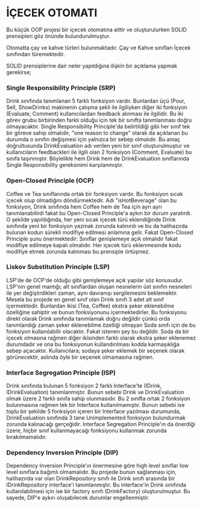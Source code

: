 ﻿# İÇECEK OTOMATI

Bu küçük OOP projesi bir içecek otomatına aittir ve oluşturulurken SOLID prensipleri göz önünde bulundurulmuştur.

Otomatta çay ve kahve türleri bulunmaktadır. 
Çay ve Kahve sınıfları İçecek sınıfından türemektedir.

SOLID prensiplerine dair neler yapıldığına ilişkin bir açıklama yapmak gerekirse;

### **Single Responsibility Principle (SRP)** 
Drink sınıfında tanımlanan 5 farklı fonksiyon vardır. Bunlardan üçü (Pour, Sell, ShowDrinks) makinenin çalışma şekli ile ilgiliyken diğer iki fonksiyon (Evaluate, Comment) kullanıcılardan feedback alınması ile ilgilidir. Bu iki görev grubu birbirinden farklı olduğu için tek bir sınıfta tanımlanması doğru olmayacaktır. Single Responsibility Principle'da belirtildiği gibi her sınıf tek bir göreve sahip olmalıdır, "one reason to change" olarak da açıklanan bu durumda o sınıfın değişmesi için yalnızca bir sebep olmalıdır. Bu amaç doğrultusunda DrinkEvaluation adı verilen yeni bir sınıf oluşturulmuştur ve kullanıcıların feedbackleri ile ilgili olan 2 fonksiyon (Comment, Evaluate) bu sınıfa taşınmıştır. Böylelikle hem Drink hem de DrinkEvaluation sınıflarında Single Responsibility gereksinimi karşılanmıştır.

### **Open-Closed Principle (OCP)** 
Coffee ve Tea sınıflarında ortak bir fonksiyon vardır. Bu fonksiyon sıcak içecek olup olmadığını döndürmektedir. Adı "isHotBeverage" olan bu fonksiyon, Drink sınıfında hem Coffee hem de Tea için ayrı ayrı tanımlanabilirdi fakat bu Open-Closed Principle'a aykırı bir durum yaratırdı. O şekilde yapıldığında, her yeni sıcak içecek türü eklendiğinde Drink sınıfında yeni bir fonksiyon yazmak zorunda kalınırdı ve bu da halihazırda bulunan kodun sürekli modifiye edilmesi anlamına gelir. Fakat Open-Closed Principle şunu önermektedir: Sınıflar genişlemeye açık olmalıdır fakat modifiye edilmeye kapalı olmalıdır. Her içecek türü eklenmesinde kodu modifiye etmek zorunda kalınması bu prensiple örtüşmez.

### **Liskov Substitution Principle (LSP)** 
LSP'de de OCP'de olduğu gibi genişlemeye açık yapılar söz konusudur. LSP'nin genel mantığı; alt sınıflardan oluşan nesnelerin üst sınıfın nesneleri ile yer değiştirdikleri zaman, aynı davranışı sergilemesini beklemektir. Mesela bu projede en genel sınıf olan Drink sınıfı 3 adet alt sınıf içermektedir. Bunlardan ikisi (Tea, Coffee) ekstra şeker eklenebilme özelliğine sahiptir ve bunun fonksiyonunu içermektedirler. Bu fonksiyonu direkt olarak Drink sınıfında tanımlamak doğru değildir çünkü orda tanımlandığı zaman şeker eklenebilme özelliği olmayan Soda sınıfı için de bu fonksiyon kullanılabilir olacaktır. Fakat istenen şey bu değildir. Soda da bir içecek olmasına rağmen diğer ikisinden farklı olarak ekstra şeker eklenemez durumdadır ve ona bu fonksiyonun kullandırılması kodda karmaşıklığa sebep açacaktır. Kullanıcılara; sodaya şeker eklemek bir seçenek olarak görünecektir, aslında öyle bir seçenek olmamasına rağmen.

### **Interface Segregation Principle (ISP)** 
Drink sınıfında bulunan 5 fonksiyon 2 farklı Interface'te (IDrink, IDrinkEvaluation) tanımlanmıştır. Bunun sebebi Drink ve DrinkEvaluation olmak üzere 2 farklı sınıfa sahip olunmasıdır. Bu 2 sınıfta ortak 2 fonksiyon bulunmasına rağmen tek bir Interface kullanılmamıştır. Bunun sebebi ise toplu bir şekilde 5 fonksiyon içeren bir Interface yazılması durumunda, DrinkEvaluation sınıfında 3 tane Unimplemented fonksiyon bulundurmak zorunda kalınacağı gerçeğidir. Interface Segregation Principle'ın da önerdiği üzere, hiçbir sınıf kullanmayacağı fonksiyonu kullanmak zorunda bırakılmamalıdır. 

### **Dependency Inversion Principle (DIP)** 
Dependency Inversion Principle'ın önermesine göre high level sınıflar low level sınıflara bağımlı olmamalıdır. Bu projede bunun sağlanması için, halihazırda var olan DrinkRepository sınıfı ile Drink sınıfı arasında bir IDrinkRepository interface'i tanımlanmıştır. Bu interface'in Drink sınıfında kullanılabilmesi için ise bir factory sınıfı (DrinkFactory) oluşturulmuştur. Bu sayede, DIP'e aykırı oluşabilecek durumlar engellenmiştir.

